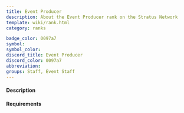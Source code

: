 ```yaml
---
title: Event Producer
description: About the Event Producer rank on the Stratus Network
template: wiki/rank.html
category: ranks

badge_color: 0097a7
symbol: 
symbol_color: 
discord_title: Event Producer
discord_color: 0097a7
abbreviation: 
groups: Staff, Event Staff
---
```


#### Description



#### Requirements
